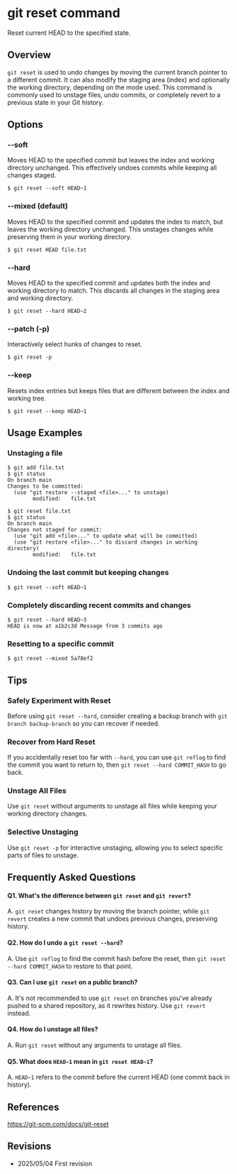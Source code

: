 # git reset command

Reset current HEAD to the specified state.

## Overview

`git reset` is used to undo changes by moving the current branch pointer to a different commit. It can also modify the staging area (index) and optionally the working directory, depending on the mode used. This command is commonly used to unstage files, undo commits, or completely revert to a previous state in your Git history.

## Options

### **--soft**

Moves HEAD to the specified commit but leaves the index and working directory unchanged. This effectively undoes commits while keeping all changes staged.

```console
$ git reset --soft HEAD~1
```

### **--mixed (default)**

Moves HEAD to the specified commit and updates the index to match, but leaves the working directory unchanged. This unstages changes while preserving them in your working directory.

```console
$ git reset HEAD file.txt
```

### **--hard**

Moves HEAD to the specified commit and updates both the index and working directory to match. This discards all changes in the staging area and working directory.

```console
$ git reset --hard HEAD~2
```

### **--patch (-p)**

Interactively select hunks of changes to reset.

```console
$ git reset -p
```

### **--keep**

Resets index entries but keeps files that are different between the index and working tree.

```console
$ git reset --keep HEAD~1
```

## Usage Examples

### Unstaging a file

```console
$ git add file.txt
$ git status
On branch main
Changes to be committed:
  (use "git restore --staged <file>..." to unstage)
        modified:   file.txt

$ git reset file.txt
$ git status
On branch main
Changes not staged for commit:
  (use "git add <file>..." to update what will be committed)
  (use "git restore <file>..." to discard changes in working directory)
        modified:   file.txt
```

### Undoing the last commit but keeping changes

```console
$ git reset --soft HEAD~1
```

### Completely discarding recent commits and changes

```console
$ git reset --hard HEAD~3
HEAD is now at a1b2c3d Message from 3 commits ago
```

### Resetting to a specific commit

```console
$ git reset --mixed 5a78ef2
```

## Tips

### Safely Experiment with Reset

Before using `git reset --hard`, consider creating a backup branch with `git branch backup-branch` so you can recover if needed.

### Recover from Hard Reset

If you accidentally reset too far with `--hard`, you can use `git reflog` to find the commit you want to return to, then `git reset --hard COMMIT_HASH` to go back.

### Unstage All Files

Use `git reset` without arguments to unstage all files while keeping your working directory changes.

### Selective Unstaging

Use `git reset -p` for interactive unstaging, allowing you to select specific parts of files to unstage.

## Frequently Asked Questions

#### Q1. What's the difference between `git reset` and `git revert`?
A. `git reset` changes history by moving the branch pointer, while `git revert` creates a new commit that undoes previous changes, preserving history.

#### Q2. How do I undo a `git reset --hard`?
A. Use `git reflog` to find the commit hash before the reset, then `git reset --hard COMMIT_HASH` to restore to that point.

#### Q3. Can I use `git reset` on a public branch?
A. It's not recommended to use `git reset` on branches you've already pushed to a shared repository, as it rewrites history. Use `git revert` instead.

#### Q4. How do I unstage all files?
A. Run `git reset` without any arguments to unstage all files.

#### Q5. What does `HEAD~1` mean in `git reset HEAD~1`?
A. `HEAD~1` refers to the commit before the current HEAD (one commit back in history).

## References

https://git-scm.com/docs/git-reset

## Revisions

- 2025/05/04 First revision